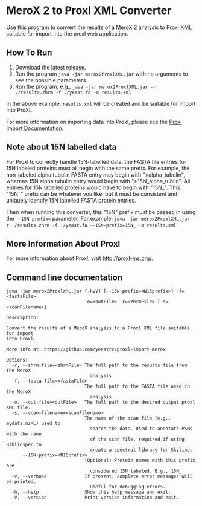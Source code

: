 MeroX 2 to Proxl XML Converter
=============================

Use this program to convert the results of a MeroX 2 analysis to Proxl XML suitable for import into the proxl web application.

How To Run
-------------
1. Download the [latest release](https://github.com/yeastrc/proxl-import-merox/releases).
2. Run the program ``java -jar merox2ProxlXML.jar`` with no arguments to see the possible parameters.
3. Run the program, e.g., ``java -jar merox2ProxlXML.jar -r ./results.zhrm -f ./yeast.fa -o results.xml``

In the above example, ``results.xml`` will be created and be suitable for import into ProXL.

For more information on importing data into Proxl, please see the [Proxl Import Documentation](http://proxl-web-app.readthedocs.io/en/latest/using/upload_data.html).

Note about 15N labelled data
-----------------------------
For Proxl to correctly handle 15N-labelled data, the FASTA file entries for 15N labeled proteins must all begin with the same prefix. For example, the non-labeled
alpha tubulin FASTA entry may begin with ">alpha_tubulin", whereas 15N alpha tubulin entry would begin with ">15N_alpha_tublin".
All entries for 15N labelled proteins would have to begin with "15N_". This "15N_" prefix can be whatever you like, but it
must be consistent and uniquely identify 15N labelled FASTA protein entries.

Then when running this converter, this "15N" prefix must be passed in using the `--15N-prefix=` parameter. For example:
``java -jar merox2ProxlXML.jar -r ./results.zhrm -f ./yeast.fa --15N-prefix=15N_ -o results.xml``.

More Information About Proxl
-----------------------------
For more information about Proxl, visit http://proxl-ms.org/.

Command line documentation
---------------------------

```
java -jar merox2ProxlXML.jar [-hvV] [--15N-prefix=<N15prefix>] -f=<fastaFile>
                             -o=<outFile> -r=<zhrmFile> [-s=<scanFilename>]

Description:

Convert the results of a MeroX analysis to a Proxl XML file suitable for import
into Proxl.

More info at: https://github.com/yeastrc/proxl-import-merox

Options:
  -r, --zhrm-file=<zhrmFile> The full path to the results file from the MeroX
                               analysis.
  -f, --fasta-file=<fastaFile>
                             The full path to the FASTA file used in the MeroX
                               analysis.
  -o, --out-file=<outFile>   The full path to the desired output proxl XML file.
  -s, --scan-filename=<scanFilename>
                             The name of the scan file (e.g., mydata.mzML) used to
                               search the data. Used to annotate PSMs with the name
                               of the scan file, required if using Bibliospec to
                               create a spectral library for Skyline.
      --15N-prefix=<N15prefix>
                             (Optional) Protein names with this prefix are
                               considered 15N labeled. E.g., 15N_
  -v, --verbose              If present, complete error messages will be printed.
                               Useful for debugging errors.
  -h, --help                 Show this help message and exit.
  -V, --version              Print version information and exit.
```